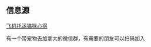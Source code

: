 
## 信息源

[飞机托运猫咪心得](https://www.xiaohongshu.com/explore/63c6a7d9000000001e03fb94)


有一个带宠物去加拿大的微信群，有需要的朋友可以扫码加入
